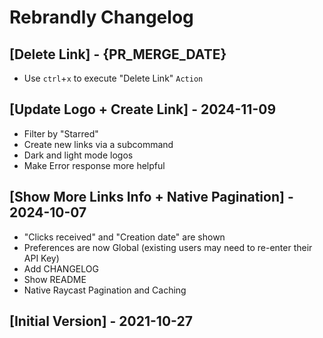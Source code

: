 # Rebrandly Changelog

## [Delete Link] - {PR_MERGE_DATE}

- Use `ctrl`+`x` to execute "Delete Link" `Action`

## [Update Logo + Create Link] - 2024-11-09

- Filter by "Starred"
- Create new links via a subcommand
- Dark and light mode logos
- Make Error response more helpful

## [Show More Links Info + Native Pagination] - 2024-10-07

- "Clicks received" and "Creation date" are shown
- Preferences are now Global (existing users may need to re-enter their API Key)
- Add CHANGELOG
- Show README
- Native Raycast Pagination and Caching

## [Initial Version] - 2021-10-27